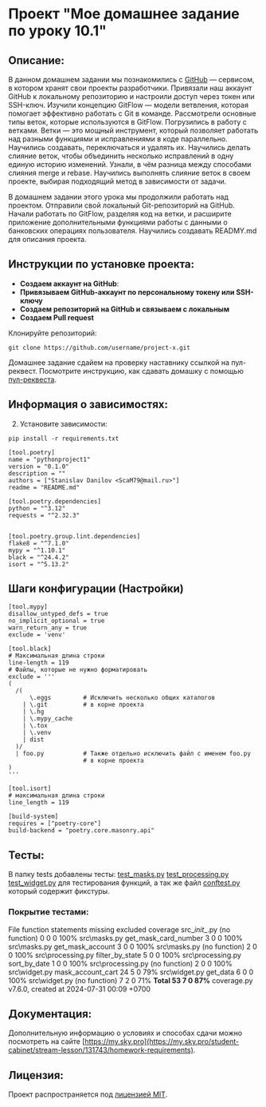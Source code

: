 # Проект "Мое домашнее задание по уроку 10.1"

## Описание:
В данном домашнем задании мы познакомились с [GitHub](https://github.com) — сервисом, в котором хранят свои проекты разработчики. Привязали наш аккаунт GitHub к локальному репозиторию и настроили доступ через токен или SSH-ключ.
Изучили концепцию GitFlow — модели ветвления, которая помогает эффективно работать с Git в команде. Рассмотрели основные типы веток, которые используются в GitFlow.
Погрузились в работу с ветками. Ветки — это мощный инструмент, который позволяет работать над разными функциями и исправлениями в коде параллельно. Научились создавать, переключаться и удалять их.
Научились делать слияние веток, чтобы объединить несколько исправлений в одну единую историю изменений. Узнали, в чём разница между способами слияния 
merge и rebase. Научились выполнять слияние веток в своем проекте, выбирая подходящий метод в зависимости от задачи.

В домашнем задании этого урока мы продолжили работать над проектом. Отправили свой локальный Git-репозиторий на GitHub. Начали работать по GitFlow, разделяя код на ветки, 
и расширите приложение дополнительными функциями работы с данными о банковских операциях пользователя. Научились создавать READMY.md для описания проекта.

## Инструкции по установке проекта:
- **Создаем аккаунт на GitHub**:
- **Привязываем GitHub-аккаунт по персональному токену или SSH-ключу**
- **Создаем репозиторий на GitHub и связываем с локальным**
- **Создаем Pull request**

Клонируйте репозиторий:
```
git clone https://github.com/username/project-x.git
```

Домашнее задание сдайем на проверку наставнику ссылкой на пул-реквест.
Посмотрите инструкцию, как сдавать домашку с помощью [пул-реквеста](https://my.sky.pro/student-cabinet/stream-lesson/131743/homework-requirements).

## Информация о зависимостях:

2. Установите зависимости:
```
pip install -r requirements.txt
```
```
[tool.poetry]
name = "pythonproject1"
version = "0.1.0"
description = ""
authors = ["Stanislav Danilov <ScaM79@mail.ru>"]
readme = "README.md"

[tool.poetry.dependencies]
python = "^3.12"
requests = "^2.32.3"


[tool.poetry.group.lint.dependencies]
flake8 = "^7.1.0"
mypy = "^1.10.1"
black = "^24.4.2"
isort = "^5.13.2"
```

## Шаги конфигурации (Настройки)

```
[tool.mypy]
disallow_untyped_defs = true
no_implicit_optional = true
warn_return_any = true
exclude = 'venv'

[tool.black]
# Максимальная длина строки
line-length = 119
# Файлы, которые не нужно форматировать
exclude = '''
(
  /(
      \.eggs         # Исключить несколько общих каталогов
    | \.git          # в корне проекта
    | \.hg
    | \.mypy_cache
    | \.tox
    | \.venv
    | dist
  )/
  | foo.py           # Также отдельно исключить файл с именем foo.py
                     # в корне проекта
)
'''

[tool.isort]
# максимальная длина строки
line_length = 119

[build-system]
requires = ["poetry-core"]
build-backend = "poetry.core.masonry.api"
```
## Тесты:
В папку tests добавлены тесты:
[test_masks.py](tests%2Ftest_masks.py)
[test_processing.py](tests%2Ftest_processing.py)
[test_widget.py](tests%2Ftest_widget.py)
для тестирования функций, а так же файл [conftest.py](tests%2Fconftest.py)
который содержит фикстуры.

### Покрытие тестами:

File	function	statements	missing	excluded	coverage
src\__init__.py	(no function)	0	0	0	100%
src\masks.py	get_mask_card_number	3	0	0	100%
src\masks.py	get_mask_account	3	0	0	100%
src\masks.py	(no function)	2	0	0	100%
src\processing.py	filter_by_state	5	0	0	100%
src\processing.py	sort_by_date	1	0	0	100%
src\processing.py	(no function)	2	0	0	100%
src\widget.py	mask_account_cart	24	5	0	79%
src\widget.py	get_data	6	0	0	100%
src\widget.py	(no function)	7	2	0	71%
**Total	 	53	7	0	87%**
coverage.py v7.6.0, created at 2024-07-31 00:09 +0700

## Документация:
Дополнительную информацию о условиях и способах сдачи можно посмотреть на сайте [https://my.sky.pro](https://my.sky.pro/student-cabinet/stream-lesson/131743/homework-requirements).

## Лицензия:
Проект распространяется под [лицензией MIT](LICENSE).